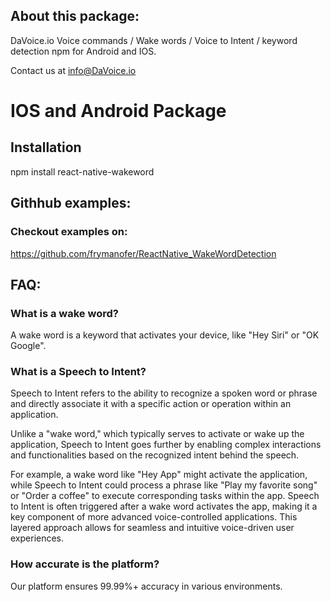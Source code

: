 ## About this package:
DaVoice.io Voice commands / Wake words / Voice to Intent / keyword detection npm for Android and IOS.

Contact us at info@DaVoice.io

# IOS and Android Package

## Installation
npm install react-native-wakeword

## Githhub examples:

### Checkout examples on:
https://github.com/frymanofer/ReactNative_WakeWordDetection


## FAQ:

### What is a wake word?

A wake word is a keyword that activates your device, like "Hey Siri" or "OK Google".

### What is a Speech to Intent?

Speech to Intent refers to the ability to recognize a spoken word or phrase
and directly associate it with a specific action or operation within an application.

Unlike a "wake word," which typically serves to activate or wake up the application,
Speech to Intent goes further by enabling complex interactions and functionalities
based on the recognized intent behind the speech.

For example, a wake word like "Hey App" might activate the application, while Speech
to Intent could process a phrase like "Play my favorite song" or "Order a coffee" to
execute corresponding tasks within the app.
Speech to Intent is often triggered after a wake word activates the app, making it a key
component of more advanced voice-controlled applications. This layered approach allows for
seamless and intuitive voice-driven user experiences.

### How accurate is the platform?

Our platform ensures 99.99%+ accuracy in various environments.

